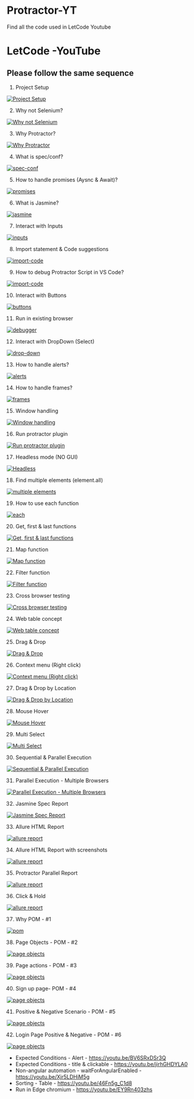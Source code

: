 # Protractor-YT
Find all the code used in LetCode Youtube

# LetCode -YouTube

## Please follow the same sequence
1. Project Setup

[![Project Setup](https://raw.githubusercontent.com/ortoniKC/Protractor-YT/images/protractor/protractor%20(1)-min.png)](https://youtu.be/Dc05Uzm-MyE)

2. Why not Selenium?

[![Why not Selenium](https://raw.githubusercontent.com/ortoniKC/Protractor-YT/images/protractor/protractor%20(2)-min.png)](https://youtu.be/2XbX9XXdaPU)

3. Why Protractor?

[![Why Protractor](https://raw.githubusercontent.com/ortoniKC/Protractor-YT/images/protractor/protractor%20(3)-min.png)](https://youtu.be/I-E_3Q3UiSo)

4. What is spec/conf?

[![spec-conf](https://raw.githubusercontent.com/ortoniKC/Protractor-YT/images/protractor/protractor%20(4)-min.png)](https://youtu.be/HYJvcK4j_7U)

5. How to handle promises (Aysnc & Await)?

[![promises](https://raw.githubusercontent.com/ortoniKC/Protractor-YT/images/protractor/protractor%20(5)-min.png)](https://youtu.be/8t6s-uIlAPc)

6. What is Jasmine?

[![jasmine](https://raw.githubusercontent.com/ortoniKC/Protractor-YT/images/protractor/protractor%20(6)-min.png)](https://youtu.be/3NihahM4fik)

7. Interact with Inputs

[![inputs](https://raw.githubusercontent.com/ortoniKC/Protractor-YT/images/protractor/protractor%20(7)-min.png)](https://youtu.be/4Xd9shK8iOc)

8. Import statement & Code suggestions

[![import-code](https://raw.githubusercontent.com/ortoniKC/Protractor-YT/images/protractor/protractor%20(8)-min.png)](https://youtu.be/eiNRVQM9r0w)

9. How to debug Protractor Script in VS Code?

[![import-code](https://raw.githubusercontent.com/ortoniKC/Protractor-YT/images/protractor/protractor%20(9)-min.png)](https://youtu.be/sjCpKICGIP0)

10. Interact with Buttons

[![buttons](https://raw.githubusercontent.com/ortoniKC/Protractor-YT/images/protractor/protractor%20(10)-min.png)](https://youtu.be/u3M6Ofm839c)

11. Run in existing browser

[![debugger](https://raw.githubusercontent.com/ortoniKC/Protractor-YT/images/protractor/protractor%20(11)-min.png)](https://youtu.be/-gH0LcXp-RE)

12. Interact with DropDown (Select)

[![drop-down](https://raw.githubusercontent.com/ortoniKC/Protractor-YT/images/protractor/protractor%20(12)-min.png)](https://youtu.be/_AIX58lGuFs)

13. How to handle alerts?

[![alerts](https://raw.githubusercontent.com/ortoniKC/Protractor-YT/images/protractor/protractor%20(13)-min.png)](https://youtu.be/VztGNaaBSh4)

14. How to handle frames?

[![frames](https://raw.githubusercontent.com/ortoniKC/Protractor-YT/images/protractor/protractor%20(14)-min.png)](https://youtu.be/rr7VMTizgGs)

15. Window handling

[![Window handling](https://raw.githubusercontent.com/ortoniKC/Protractor-YT/images/protractor/protractor%20(15)-min.png)](https://youtu.be/N1nYNky7zwk)


16. Run protractor plugin

[![Run protractor plugin](https://raw.githubusercontent.com/ortoniKC/Protractor-YT/images/protractor/protractor%20(16)-min.png)](https://youtu.be/QGZWiFCyA5s)


17. Headless mode (NO GUI)

[![Headless](https://raw.githubusercontent.com/ortoniKC/Protractor-YT/images/protractor/protractor%20(17)-min.png)](https://youtu.be/_AIX58lGuFs)

18. Find multiple elements (element.all)

[![multiple elements](https://raw.githubusercontent.com/ortoniKC/Protractor-YT/images/protractor/protractor%20(18)-min.png)](https://youtu.be/DND7KaQS2To)

19. How to use each function

[![each](https://raw.githubusercontent.com/ortoniKC/Protractor-YT/images/protractor/protractor%20(19)-min.png)](https://youtu.be/zmAWOQI37H4)

20. Get, first & last functions

[![Get, first & last functions](https://raw.githubusercontent.com/ortoniKC/Protractor-YT/images/protractor/protractor%20(20)-min.png)](https://youtu.be/1Ej2Bx8V7mQ)

21. Map function

[![Map function](https://raw.githubusercontent.com/ortoniKC/Protractor-YT/images/protractor/protractor%20(21)-min.png)](https://youtu.be/euOlK-xkJxM)

22. Filter function

[![Filter function](https://raw.githubusercontent.com/ortoniKC/Protractor-YT/images/protractor/protractor%20(22)-min.png)](https://youtu.be/JysLc0DkY3s)

23. Cross browser testing

[![Cross browser testing](https://raw.githubusercontent.com/ortoniKC/Protractor-YT/images/protractor/protractor%20(23)-min.png)](https://youtu.be/gd3tAvl8IXs)

24. Web table concept

[![Web table concept](https://raw.githubusercontent.com/ortoniKC/Protractor-YT/images/protractor/protractor%20(24)-min.png)](https://youtu.be/qjBEc6FIKoY)

25. Drag & Drop

[![Drag & Drop](https://raw.githubusercontent.com/ortoniKC/Protractor-YT/images/protractor/protractor%20(25)-min.png)](https://youtu.be/FavXQLVy4w4)

26. Context menu (Right click)

[![Context menu (Right click)](https://raw.githubusercontent.com/ortoniKC/Protractor-YT/images/protractor/protractor%20(26)-min.png)](https://youtu.be/huAyYL4rhd4)

27. Drag & Drop by Location

[![Drag & Drop by Location](https://raw.githubusercontent.com/ortoniKC/Protractor-YT/images/protractor/protractor%20(27)-min.png)](https://youtu.be/03xNi6HIbx8)

28. Mouse Hover

[![Mouse Hover](https://raw.githubusercontent.com/ortoniKC/Protractor-YT/images/protractor/protractor%20(28)-min.png)](https://youtu.be/fmQnEeQrr7A)

29. Multi Select

[![Multi Select](https://raw.githubusercontent.com/ortoniKC/Protractor-YT/images/protractor/protractor%20(29)-min.png)](https://youtu.be/Kcc9_t-BL2s)

30. Sequential & Parallel Execution

[![Sequential & Parallel Execution](https://raw.githubusercontent.com/ortoniKC/Protractor-YT/images/protractor/protractor%20(30)-min.png)](https://youtu.be/LM1igW4T4II)

31. Parallel Execution - Multiple Browsers

[![Parallel Execution - Multiple Browsers](https://raw.githubusercontent.com/ortoniKC/Protractor-YT/images/protractor/protractor%20(31)-min.png)](https://youtu.be/VmzzFdVTZPk)


32. Jasmine Spec Report 

[![Jasmine Spec Report](https://raw.githubusercontent.com/ortoniKC/Protractor-YT/images/protractor/protractor%20(32)-min.png)](https://youtu.be/7I28MBeGBg8)

33. Allure HTML Report

[![allure report](https://raw.githubusercontent.com/ortoniKC/Protractor-YT/images/protractor/protractor%20(33)-min.png)](https://youtu.be/xlF6GlSIFa8)

34. Allure HTML Report with screenshots

[![allure report](https://raw.githubusercontent.com/ortoniKC/Protractor-YT/images/protractor/protractor%20(34)-min.png)](https://youtu.be/K6BrLYfdRoc)

35. Protractor Parallel Report

[![allure report](https://raw.githubusercontent.com/ortoniKC/Protractor-YT/images/protractor/protractor%20(35)-min.png)](https://youtu.be/w5khwztScf4)

36. Click & Hold

[![allure report](https://raw.githubusercontent.com/ortoniKC/Protractor-YT/images/protractor/protractor%20(36)-min.png)](https://youtu.be/wzMy1uGN9Dg)

37. Why POM - #1

[![pom](https://raw.githubusercontent.com/ortoniKC/Protractor-YT/images/protractor/protractor%20(37)-min.png)](https://youtu.be/AdIu6LpjbsM)

38. Page Objects - POM - #2

[![page objects](https://raw.githubusercontent.com/ortoniKC/Protractor-YT/images/protractor/protractor%20(38)-min.png)](https://youtu.be/GgzvEgPBOe8)

39. Page actions - POM - #3

[![page objects](https://raw.githubusercontent.com/ortoniKC/Protractor-YT/images/protractor/protractor%20(39)-min.png)](https://youtu.be/9iHdaxFl2WQ)

40. Sign up page- POM - #4

[![page objects](https://raw.githubusercontent.com/ortoniKC/Protractor-YT/images/protractor/protractor%20(40)-min.png)](https://youtu.be/irDOcG1gpxA)

41. Positive & Negative Scenario - POM - #5

[![page objects](https://raw.githubusercontent.com/ortoniKC/Protractor-YT/images/protractor/protractor%20(41)-min.png)](https://youtu.be/IWhk2EzTi-0)

42. Login Page Positive & Negative - POM - #6

[![page objects](https://raw.githubusercontent.com/ortoniKC/Protractor-YT/images/protractor/protractor%20(41)-min.png)](https://youtu.be/m6htd6fDq3M)

- Expected Conditions - Alert - https://youtu.be/BV6SRxDSr3Q
- Expected Conditions - title & clickable - https://youtu.be/jirhGHDYLA0
- Non-angular automation - waitForAngularEnabled - https://youtu.be/Xjr5LDHiM5g
- Sorting - Table -  https://youtu.be/46Fn5g_C1d8
- Run in Edge chromium - https://youtu.be/EY9Rn403zhs